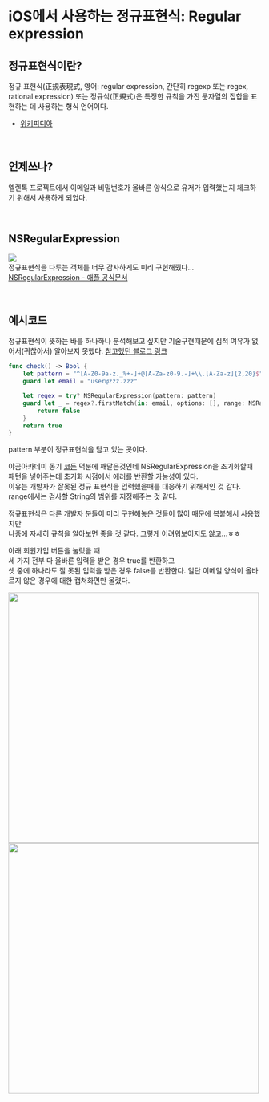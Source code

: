 # iOS에서 사용하는 정규표현식: Regular expression

## 정규표현식이란?
정규 표현식(正規表現式, 영어: regular expression, 간단히 regexp 또는 regex, rational expression) 또는 정규식(正規式)은 특정한 규칙을 가진 문자열의 집합을 표현하는 데 사용하는 형식 언어이다.
- [위키피디아](https://ko.wikipedia.org/wiki/%EC%A0%95%EA%B7%9C_%ED%91%9C%ED%98%84%EC%8B%9D)

&nbsp;
## 언제쓰나?
엘렌톡 프로젝트에서 이메일과 비밀번호가 올바른 양식으로 유저가 입력했는지 체크하기 위해서 사용하게 되었다.

&nbsp;
## NSRegularExpression
![](https://i.imgur.com/JEpG4g2.png)<br/>
정규표현식을 다루는 객체를 너무 감사하게도 미리 구현해줬다...<br/>
[NSRegularExpression - 애플 공식문서](https://developer.apple.com/documentation/foundation/nsregularexpression)

&nbsp;
## 예시코드
정규표현식이 뜻하는 바를 하나하나 분석해보고 싶지만 기술구현때문에 심적 여유가 없어서(귀찮아서) 알아보지 못했다. [참고했던 블로그 링크](https://nsios.tistory.com/139)<br/>

```swift
func check() -> Bool {
    let pattern = "^[A-Z0-9a-z._%+-]+@[A-Za-z0-9.-]+\\.[A-Za-z]{2,20}$"
    guard let email = "user@zzz.zzz"

    let regex = try? NSRegularExpression(pattern: pattern)
    guard let _ = regex?.firstMatch(in: email, options: [], range: NSRange(location: 0, length: email.count)) else {
        return false
    }
    return true
}
```

pattern 부분이 정규표현식을 담고 있는 곳이다.<br/>

야곰아카데미 동기 [코든](https://github.com/ictechgy) 덕분에 깨달은것인데
NSRegularExpression을 초기화할때 패턴을 넣어주는데 초기화 시점에서 에러를 반환할 가능성이 있다.<br/>
이유는 개발자가 잘못된 정규 표현식을 입력했을때를 대응하기 위해서인 것 같다.<br/>
range에서는 검사할 String의 범위를 지정해주는 것 같다.<br/>

정규표현식은 다른 개발자 분들이 미리 구현해놓은 것들이 많이 때문에 복붙해서 사용했지만<br/>
나중에 자세히 규칙을 알아보면 좋을 것 같다. 그렇게 어려워보이지도 않고...ㅎㅎ

아래 회원가입 버튼을 눌렀을 때<br/>
세 가지 전부 다 올바른 입력을 받은 경우 true를 반환하고<br/>
셋 중에 하나라도 잘 못된 입력을 받은 경우 false를 반환한다.
일단 이메일 양식이 올바르지 않은 경우에 대한 캡쳐화면만 올렸다.

<img src="https://i.imgur.com/JgskiTM.png"  width="500"/> <img src="https://i.imgur.com/GrzQHjL.png"  width="500"/>

